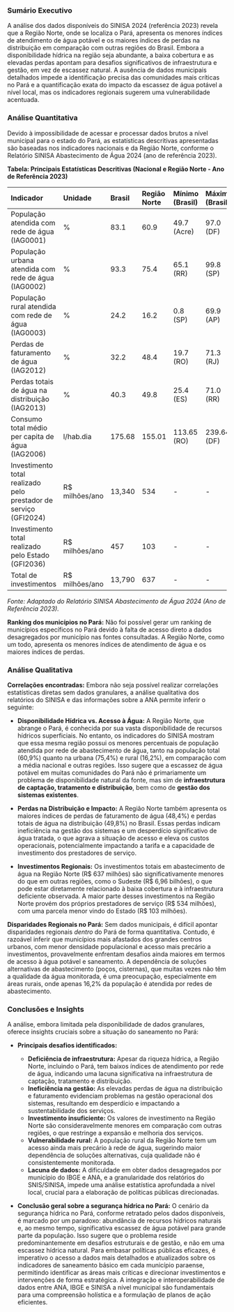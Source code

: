 ### Sumário Executivo

A análise dos dados disponíveis do SINISA 2024 (referência 2023) revela que a Região Norte, onde se localiza o Pará, apresenta os menores índices de atendimento de água potável e os maiores índices de perdas na distribuição em comparação com outras regiões do Brasil. Embora a disponibilidade hídrica na região seja abundante, a baixa cobertura e as elevadas perdas apontam para desafios significativos de infraestrutura e gestão, em vez de escassez natural. A ausência de dados municipais detalhados impede a identificação precisa das comunidades mais críticas no Pará e a quantificação exata do impacto da escassez de água potável a nível local, mas os indicadores regionais sugerem uma vulnerabilidade acentuada.

### Análise Quantitativa

Devido à impossibilidade de acessar e processar dados brutos a nível municipal para o estado do Pará, as estatísticas descritivas apresentadas são baseadas nos indicadores nacionais e da Região Norte, conforme o Relatório SINISA Abastecimento de Água 2024 (ano de referência 2023).

**Tabela: Principais Estatísticas Descritivas (Nacional e Região Norte - Ano de Referência 2023)**

| Indicador | Unidade | Brasil | Região Norte | Mínimo (Brasil) | Máximo (Brasil) |
| :-------------------------------------- | :------ | :----- | :----------- | :-------------- | :-------------- |
| População atendida com rede de água (IAG0001) | % | 83.1 | 60.9 | 49.7 (Acre) | 97.0 (DF) |
| População urbana atendida com rede de água (IAG0002) | % | 93.3 | 75.4 | 65.1 (RR) | 99.8 (SP) |
| População rural atendida com rede de água (IAG0003) | % | 24.2 | 16.2 | 0.8 (SP) | 69.9 (AP) |
| Perdas de faturamento de água (IAG2012) | % | 32.2 | 48.4 | 19.7 (RO) | 71.3 (RJ) |
| Perdas totais de água na distribuição (IAG2013) | % | 40.3 | 49.8 | 25.4 (ES) | 71.0 (RR) |
| Consumo total médio per capita de água (IAG2006) | l/hab.dia | 175.68 | 155.01 | 113.65 (RO) | 239.64 (DF) |
| Investimento total realizado pelo prestador de serviço (GFI2024) | R$ milhões/ano | 13,340 | 534 | - | - |
| Investimento total realizado pelo Estado (GFI2036) | R$ milhões/ano | 457 | 103 | - | - |
| Total de investimentos | R$ milhões/ano | 13,790 | 637 | - | - |

*Fonte: Adaptado do Relatório SINISA Abastecimento de Água 2024 (Ano de Referência 2023).*

**Ranking dos municípios no Pará:**
Não foi possível gerar um ranking de municípios específicos no Pará devido à falta de acesso direto a dados desagregados por município nas fontes consultadas. A Região Norte, como um todo, apresenta os menores índices de atendimento de água e os maiores índices de perdas.

### Análise Qualitativa

**Correlações encontradas:**
Embora não seja possível realizar correlações estatísticas diretas sem dados granulares, a análise qualitativa dos relatórios do SINISA e das informações sobre a ANA permite inferir o seguinte:

*   **Disponibilidade Hídrica vs. Acesso à Água:** A Região Norte, que abrange o Pará, é conhecida por sua vasta disponibilidade de recursos hídricos superficiais. No entanto, os indicadores do SINISA mostram que essa mesma região possui os menores percentuais de população atendida por rede de abastecimento de água, tanto na população total (60,9%) quanto na urbana (75,4%) e rural (16,2%), em comparação com a média nacional e outras regiões. Isso sugere que a escassez de água potável em muitas comunidades do Pará não é primariamente um problema de disponibilidade natural da fonte, mas sim de **infraestrutura de captação, tratamento e distribuição**, bem como de **gestão dos sistemas existentes**.

*   **Perdas na Distribuição e Impacto:** A Região Norte também apresenta os maiores índices de perdas de faturamento de água (48,4%) e perdas totais de água na distribuição (49,8%) no Brasil. Essas perdas indicam ineficiência na gestão dos sistemas e um desperdício significativo de água tratada, o que agrava a situação de acesso e eleva os custos operacionais, potencialmente impactando a tarifa e a capacidade de investimento dos prestadores de serviço.

*   **Investimentos Regionais:** Os investimentos totais em abastecimento de água na Região Norte (R$ 637 milhões) são significativamente menores do que em outras regiões, como o Sudeste (R$ 6,96 bilhões), o que pode estar diretamente relacionado à baixa cobertura e à infraestrutura deficiente observada. A maior parte desses investimentos na Região Norte provém dos próprios prestadores de serviço (R$ 534 milhões), com uma parcela menor vindo do Estado (R$ 103 milhões).

**Disparidades Regionais no Pará:**
Sem dados municipais, é difícil apontar disparidades regionais *dentro* do Pará de forma quantitativa. Contudo, é razoável inferir que municípios mais afastados dos grandes centros urbanos, com menor densidade populacional e acesso mais precário a investimentos, provavelmente enfrentam desafios ainda maiores em termos de acesso à água potável e saneamento. A dependência de soluções alternativas de abastecimento (poços, cisternas), que muitas vezes não têm a qualidade da água monitorada, é uma preocupação, especialmente em áreas rurais, onde apenas 16,2% da população é atendida por redes de abastecimento.

### Conclusões e Insights

A análise, embora limitada pela disponibilidade de dados granulares, oferece insights cruciais sobre a situação do saneamento no Pará:

*   **Principais desafios identificados:**
    *   **Deficiência de infraestrutura:** Apesar da riqueza hídrica, a Região Norte, incluindo o Pará, tem baixos índices de atendimento por rede de água, indicando uma lacuna significativa na infraestrutura de captação, tratamento e distribuição.
    *   **Ineficiência na gestão:** As elevadas perdas de água na distribuição e faturamento evidenciam problemas na gestão operacional dos sistemas, resultando em desperdício e impactando a sustentabilidade dos serviços.
    *   **Investimento insuficiente:** Os valores de investimento na Região Norte são consideravelmente menores em comparação com outras regiões, o que restringe a expansão e melhoria dos serviços.
    *   **Vulnerabilidade rural:** A população rural da Região Norte tem um acesso ainda mais precário à rede de água, sugerindo maior dependência de soluções alternativas, cuja qualidade não é consistentemente monitorada.
    *   **Lacuna de dados:** A dificuldade em obter dados desagregados por município do IBGE e ANA, e a granularidade dos relatórios do SNIS/SINISA, impede uma análise estatística aprofundada a nível local, crucial para a elaboração de políticas públicas direcionadas.

*   **Conclusão geral sobre a segurança hídrica no Pará:**
    O cenário da segurança hídrica no Pará, conforme retratado pelos dados disponíveis, é marcado por um paradoxo: abundância de recursos hídricos naturais e, ao mesmo tempo, significativa escassez de água potável para grande parte da população. Isso sugere que o problema reside predominantemente em desafios estruturais e de gestão, e não em uma escassez hídrica natural. Para embasar políticas públicas eficazes, é imperativo o acesso a dados mais detalhados e atualizados sobre os indicadores de saneamento básico em cada município paraense, permitindo identificar as áreas mais críticas e direcionar investimentos e intervenções de forma estratégica. A integração e interoperabilidade de dados entre ANA, IBGE e SINISA a nível municipal são fundamentais para uma compreensão holística e a formulação de planos de ação eficientes.
